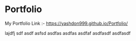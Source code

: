 # Portfolio
My Portfolio Link :-
https://yashdon999.github.io/Portfolio/

lajdfj
sdf
asdf
asfsd
asdfas
asdfas
asdfaf
asdfasdf
asdfasdf

